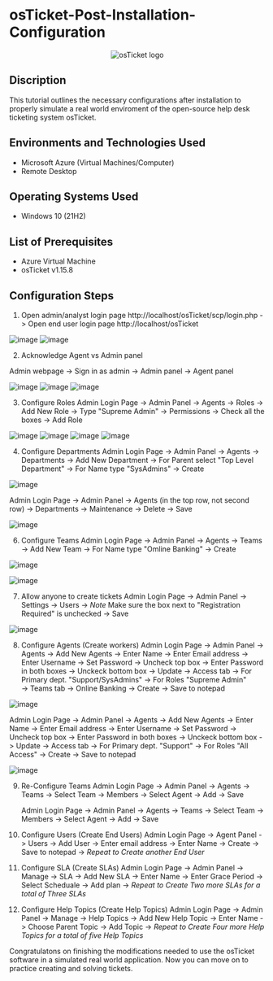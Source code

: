 # osTicket-Post-Installation-Configuration
<p align="center">
<img src="https://i.imgur.com/Clzj7Xs.png" alt="osTicket logo"/>
</p>

<h2>Discription </h2>

This tutorial outlines the necessary configurations after installation to properly simulate a real world enviroment of the open-source help desk ticketing system osTicket.<br />

<h2>Environments and Technologies Used</h2>

- Microsoft Azure (Virtual Machines/Computer)
- Remote Desktop
  
<h2>Operating Systems Used </h2>

- Windows 10</b> (21H2)

<h2>List of Prerequisites</h2>

- Azure Virtual Machine
- osTicket v1.15.8


<h2>Configuration Steps</h2>

1. Open admin/analyst login page http://localhost/osTicket/scp/login.php -> Open end user login page http://localhost/osTicket 

![image](https://github.com/user-attachments/assets/b8a0a16a-18d9-492d-93e3-b9eca5669332)
![image](https://github.com/user-attachments/assets/92aa8792-6bd6-48bd-a8f8-478b53b88f16)

2. Acknowledge Agent vs Admin panel  

Admin webpage -> Sign in as admin -> Admin panel -> Agent panel

![image](https://github.com/user-attachments/assets/7eeface6-2228-4786-b4e5-a095f33507bc)
![image](https://github.com/user-attachments/assets/486071fe-2ba4-4c6a-9591-871231976ed5)
![image](https://github.com/user-attachments/assets/6403fbde-143d-4a5e-8820-626e80fcf40d)

3. Configure Roles
   Admin Login Page -> Admin Panel -> Agents -> Roles -> Add New Role -> Type "Supreme Admin" -> Permissions -> Check all the boxes -> Add Role

![image](https://github.com/user-attachments/assets/c88cd158-5ee3-4221-b331-a223e99ed207)
![image](https://github.com/user-attachments/assets/4b67e5ab-95e4-432a-ac01-07187479cd36)
![image](https://github.com/user-attachments/assets/f3e3a003-1e10-45bd-b172-06f82f4dbbe2)
![image](https://github.com/user-attachments/assets/a6874e44-fa6c-4664-8796-ea84b55183dc)

4. Configure Departments
   Admin Login Page -> Admin Panel -> Agents -> Departments -> Add New Department -> For Parent select "Top Level Department" -> For Name type "SysAdmins" -> Create

![image](https://github.com/user-attachments/assets/1653c26d-e825-4116-9a2e-48dd5394947b)

   Admin Login Page -> Admin Panel -> Agents (in the top row, not second row) -> Departments -> Maintenance -> Delete -> Save

![image](https://github.com/user-attachments/assets/1cca647a-cf5d-469b-b643-3a72b7f70c1d)

6. Configure Teams
    Admin Login Page -> Admin Panel -> Agents -> Teams -> Add New Team -> For Name type "Omline Banking" -> Create

![image](https://github.com/user-attachments/assets/39d4d901-f4bf-41c7-b36e-9b72adb4e456)

![image](https://github.com/user-attachments/assets/53dee0ae-9b68-4c2a-ba5a-0da2a27bd8cb)

7. Allow anyone to create tickets
   Admin Login Page -> Admin Panel -> Settings -> Users -> *Note* Make sure the box next to "Registration Required" is unchecked -> Save 

![image](https://github.com/user-attachments/assets/ec467781-1996-4de4-8f85-7749c9d2f0dd)

8. Configure Agents (Create workers)
   Admin Login Page -> Admin Panel -> Agents -> Add New Agents -> Enter Name -> Enter Email address -> Enter Username -> Set Password -> Uncheck top box -> Enter Password in both boxes -> Unckeck bottom box -> Update -> Access tab -> For Primary dept. "Support/SysAdmins" -> For Roles "Supreme Admin"  
   -> Teams tab -> Online Banking -> Create -> Save to notepad

![image](https://github.com/user-attachments/assets/c29ec573-2224-4408-bb8c-8ef28601419e)

   Admin Login Page -> Admin Panel -> Agents -> Add New Agents -> Enter Name -> Enter Email address -> Enter Username -> Set Password -> Uncheck top box -> Enter Password in both boxes -> Unckeck bottom box -> Update -> Access tab -> For Primary dept. "Support" -> For Roles "All Access" -> Create
   -> Save to notepad

![image](https://github.com/user-attachments/assets/7ad97cf2-07ba-4af7-8547-32cf2184d34d)

9. Re-Configure Teams
    Admin Login Page -> Admin Panel -> Agents -> Teams -> Select Team -> Members -> Select Agent -> Add -> Save

   Admin Login Page -> Admin Panel -> Agents -> Teams -> Select Team -> Members -> Select Agent -> Add -> Save

10. Configure Users (Create End Users)
   Admin Login Page -> Agent Panel -> Users -> Add User -> Enter email address -> Enter Name -> Create -> Save to notepad -> *Repeat to Create another End User*

11. Configure SLA (Create SLAs)
   Admin Login Page -> Admin Panel -> Manage -> SLA -> Add New SLA -> Enter Name -> Enter Grace Period -> Select Scheduale -> Add plan -> *Repeat to Create Two more SLAs for a total of Three SLAs*

12. Configure Help Topics (Create Help Topics)
    Admin Login Page -> Admin Panel -> Manage -> Help Topics -> Add New Help Topic -> Enter Name -> Choose Parent Topic -> Add Topic -> *Repeat to Create Four more Help Topics for a total of five Help Topics*

Congratulatons on finishing the modifications needed to use the osTicket software in a simulated real world application. Now you can move on to practice creating and solving tickets.


